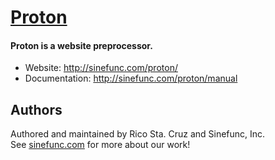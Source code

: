 # [Proton](http://sinefunc.com/proton?)
#### Proton is a website preprocessor.

* Website: http://sinefunc.com/proton/
* Documentation: http://sinefunc.com/proton/manual

Authors
-------

Authored and maintained by Rico Sta. Cruz and Sinefunc, Inc.  
See [sinefunc.com](http://sinefunc.com) for more about our work!
